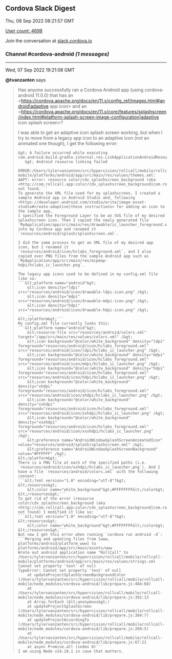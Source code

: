 ## Cordova Slack Digest
Thu, 08 Sep 2022 08:21:57 GMT

[User count: 4698](https://cordova.slack.com/)


Join the conversation at [slack.cordova.io](http://slack.cordova.io/)

### __Channel #cordova-android__ _(1 messages)_
---

Wed, 07 Sep 2022 19:21:08 GMT

__@tvanzanten__ says 
> Has anyone successfully ran a Cordova Android app (using cordova-android 11.0.0) that has an <https://cordova.apache.org/docs/en/11.x/config_ref/images.html#android|adaptive app icon> and an <https://cordova.apache.org/docs/en/11.x/core/features/splashscreen/index.html#platform-splash-screen-image-configuration|adaptive icon splash screen>?
> 
> I was able to get an adaptive icon splash screen working, but when I try to move from a legacy app icon to an adaptive icon (not an animated one though), I get the following error:
> 
> ```Execution failed for task ':app:processDebugResources'.
> &gt; A failure occurred while executing com.android.build.gradle.internal.res.LinkApplicationAndroidResourcesTask$TaskAction
>    &gt; Android resource linking failed
>      ERROR:/Users/tylervanzanten/src/hypercision/rollcall/mobile/rollcall-mobile/platforms/android/app/src/main/res/values/themes.xml: AAPT: error: resource color/cdv_splashscreen_background (aka <http://com.rollcall.app:color/cdv_splashscreen_background|com.rollcall.app:color/cdv_splashscreen_background>) not found.```
> To generate the XML file used for my splashscreen, I created a sample Android app in Android Studio and, following <https://developer.android.com/studio/write/image-asset-studio#create-adaptive|these instructions> for adding an icon to the sample app,
> I specified the Foreground Layer to be an SVG file of my desired splashscreen icon. Then I copied the newly generated file `MyApplication/app/src/main/res/drawable/ic_launcher_foreground.xml`
> into my Cordova app and renamed it `resources/android/splash/splashscreen.xml`.
> 
> I did the same process to get an XML file of my desired app icon, but I renamed it `resources/android/icon/hclabs_foreground.xml`, and I also copied over PNG files from the sample Android app such as `MyApplication/app/src/main/res/mipmap-hdpi/hclabs_ic_launcher.png`.
> 
> The legacy app icons used to be defined in my config.xml file like so:
> ```&lt;platform name="android"&gt;
>     &lt;icon density="ldpi" src="resources/android/icon/drawable-ldpi-icon.png" /&gt;
>     &lt;icon density="mdpi" src="resources/android/icon/drawable-mdpi-icon.png" /&gt;
>     &lt;icon density="hdpi" src="resources/android/icon/drawable-hdpi-icon.png" /&gt;
>     ...
> &lt;/platform&gt;```
> My config.xml file currently looks this:
> ```&lt;platform name="android"&gt;
>     &lt;resource-file src="resources/android/colors.xml" target="/app/src/main/res/values/colors.xml" /&gt;
>     &lt;icon background="@color/white_background" density="ldpi" foreground="resources/android/icon/hclabs_foreground.xml" src="resources/android/icon/ldpi/hclabs_ic_launcher.png" /&gt;
>     &lt;icon background="@color/white_background" density="mdpi" foreground="resources/android/icon/hclabs_foreground.xml" src="resources/android/icon/mdpi/hclabs_ic_launcher.png" /&gt;
>     &lt;icon background="@color/white_background" density="hdpi" foreground="resources/android/icon/hclabs_foreground.xml" src="resources/android/icon/hdpi/hclabs_ic_launcher.png" /&gt;
>     &lt;icon background="@color/white_background" density="xhdpi" foreground="resources/android/icon/hclabs_foreground.xml" src="resources/android/icon/xhdpi/hclabs_ic_launcher.png" /&gt;
>     &lt;icon background="@color/white_background" density="xxhdpi" foreground="resources/android/icon/hclabs_foreground.xml" src="resources/android/icon/xxhdpi/hclabs_ic_launcher.png" /&gt;
>     &lt;icon background="@color/white_background" density="xxxhdpi" foreground="resources/android/icon/hclabs_foreground.xml" src="resources/android/icon/xxxhdpi/hclabs_ic_launcher.png" /&gt;
>     &lt;preference name="AndroidWindowSplashScreenAnimatedIcon" value="resources/android/splash/splashscreen.xml" /&gt;
>     &lt;preference name="AndroidWindowSplashScreenBackground" value="#FFFFFF" /&gt;
> &lt;/platform&gt;```
> There is a PNG file at each of the specified paths (i.e. `resources/android/icon/xxhdpi/hclabs_ic_launcher.png`). And I have a file `resources/android/colors.xml` with the following content:
> ```&lt;?xml version="1.0" encoding="utf-8"?&gt;
> &lt;resources&gt;
>     &lt;color name="white_background"&gt;#FFFFFFFF&lt;/color&gt;
> &lt;/resources&gt;```
> To get rid of the error (resource color/cdv_splashscreen_background (aka <http://com.rollcall.app:color/cdv_splashscreen_background|com.rollcall.app:color/cdv_splashscreen_background>) not found) I modified it like so:
> ```&lt;?xml version="1.0" encoding="utf-8"?&gt;
> &lt;resources&gt;
>     &lt;color name="white_background"&gt;#FFFFFFFF&lt;/color&gt;
> &lt;/resources&gt;```
> But now I get this error when running `cordova run android -d`:
> ```Merging and updating files from [www, platforms/android/platform_www] to platforms/android/app/src/main/assets/www
> Wrote out android application name "RollCall" to /Users/tylervanzanten/src/hypercision/rollcall/mobile/rollcall-mobile/platforms/android/app/src/main/res/values/strings.xml
> Cannot set property 'text' of null
> TypeError: Cannot set property 'text' of null
>     at updateProjectSplashScreenBackgroundColor (/Users/tylervanzanten/src/hypercision/rollcall/mobile/rollcall-mobile/node_modules/cordova-android/lib/prepare.js:484:68)
>     at /Users/tylervanzanten/src/hypercision/rollcall/mobile/rollcall-mobile/node_modules/cordova-android/lib/prepare.js:392:13
>     at Array.forEach (&lt;anonymous&gt;)
>     at updateProjectSplashScreen (/Users/tylervanzanten/src/hypercision/rollcall/mobile/rollcall-mobile/node_modules/cordova-android/lib/prepare.js:384:7)
>     at updateProjectAccordingTo (/Users/tylervanzanten/src/hypercision/rollcall/mobile/rollcall-mobile/node_modules/cordova-android/lib/prepare.js:269:5)
>     at /Users/tylervanzanten/src/hypercision/rollcall/mobile/rollcall-mobile/node_modules/cordova-android/lib/prepare.js:67:21
>     at async Promise.all (index 0)```
> I am using Node v14.18.1 in case that matters.
> 
